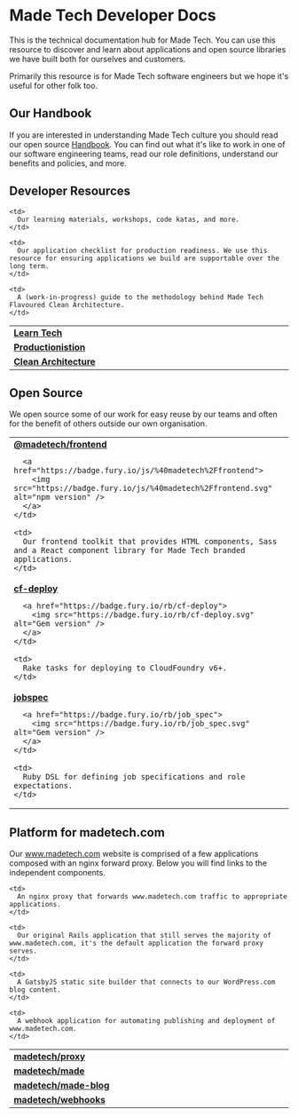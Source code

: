 # Made Tech Developer Docs

This is the technical documentation hub for Made Tech. You can use this resource to discover and learn about applications and open source libraries we have built both for ourselves and customers.

Primarily this resource is for Made Tech software engineers but we hope it's useful for other folk too.

## Our Handbook

If you are interested in understanding Made Tech culture you should read our open source [Handbook](https://github.com/handbook). You can find out what it's like to work in one of our software engineering teams, read our role definitions, understand our benefits and policies, and more.

## Developer Resources

<table class="table">
  <col width='25%'>

  <tr>
    <td>
      <a href="https://learn.madetech.com">
        <strong>Learn Tech</strong>
      </a>
    </td>

    <td>
      Our learning materials, workshops, code katas, and more.
    </td>
  </tr>

  <tr>
    <td>
      <a href="https://github.com/madetech/productionisation">
        <strong>Productionistion</strong>
      </a>
    </td>

    <td>
      Our application checklist for production readiness. We use this resource for ensuring applications we build are supportable over the long term.
    </td>
  </tr>

  <tr>
    <td>
      <a href="https://github.com/madetech/clean-architecture">
        <strong>Clean Architecture</strong>
      </a>
    </td>

    <td>
      A (work-in-progress) guide to the methodology behind Made Tech Flavoured Clean Architecture.
    </td>
  </tr>
</table>

## Open Source

We open source some of our work for easy reuse by our teams and often for the benefit of others outside our own organisation.

<table class="table">
  <col width='25%'>

  <tr>
    <td>
      <a href="https://frontend.madetech.com">
        <strong>@madetech/frontend</strong>
      </a>

      <a href="https://badge.fury.io/js/%40madetech%2Ffrontend">
        <img src="https://badge.fury.io/js/%40madetech%2Ffrontend.svg" alt="npm version" />
      </a>
    </td>

    <td>
      Our frontend toolkit that provides HTML components, Sass and a React component library for Made Tech branded applications.
    </td>
  </tr>

  <tr>
    <td>
      <a href="https://github.com/madetech/cf-deploy">
        <strong>cf-deploy</strong>
      </a>

      <a href="https://badge.fury.io/rb/cf-deploy">
        <img src="https://badge.fury.io/rb/cf-deploy.svg" alt="Gem version" />
      </a>
    </td>

    <td>
      Rake tasks for deploying to CloudFoundry v6+.
    </td>
  </tr>

  <tr>
    <td>
      <a href="https://github.com/madetech/jobspec">
        <strong>jobspec</strong>
      </a>

      <a href="https://badge.fury.io/rb/job_spec">
        <img src="https://badge.fury.io/rb/job_spec.svg" alt="Gem version" />
      </a>
    </td>

    <td>
      Ruby DSL for defining job specifications and role expectations.
    </td>
  </tr>
</table>

## Platform for madetech.com

Our www.madetech.com website is comprised of a few applications composed with an nginx forward proxy. Below you will find links to the independent components.

<table class="table">
  <col width='25%'>

  <tr>
    <td>
      <a href="https://github.com/madetech/proxy">
        <strong>madetech/proxy</strong>
      </a>
    </td>

    <td>
      An nginx proxy that forwards www.madetech.com traffic to appropriate applications.
    </td>
  </tr>

  <tr>
    <td>
      <a href="https://github.com/madetech/made">
        <strong>madetech/made</strong>
      </a>
    </td>

    <td>
      Our original Rails application that still serves the majority of www.madetech.com, it's the default application the forward proxy serves.
    </td>
  </tr>

  <tr>
    <td>
      <a href="https://github.com/madetech/made-blog">
        <strong>madetech/made-blog</strong>
      </a>
    </td>

    <td>
      A GatsbyJS static site builder that connects to our WordPress.com blog content.
    </td>
  </tr>

  <tr>
    <td>
      <a href="https://github.com/madetech/webhooks">
        <strong>madetech/webhooks</strong>
      </a>
    </td>

    <td>
      A webhook application for automating publishing and deployment of www.madetech.com.
    </td>
  </tr>
</table>
